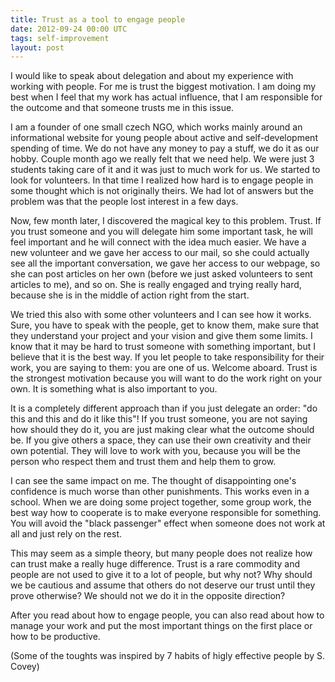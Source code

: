 ```yaml
---
title: Trust as a tool to engage people
date: 2012-09-24 00:00 UTC
tags: self-improvement
layout: post
---
```


I would like to speak about delegation and about my experience with working with people. For me is trust the biggest motivation. I am doing my best when I feel that my work has actual influence, that I am responsible for the outcome and that someone trusts me in this issue.

I am a founder of one small czech NGO, which works mainly around an informational website for young people about active and self-development spending of time. We do not have any money to pay a stuff, we do it as our hobby. Couple month ago we really felt that we need help. We were just 3 students taking care of it and it was just to much work for us. We started to look for volunteers. In that time I realized how hard is to engage people in some thought which is not originally theirs. We had lot of answers but the problem was that the people lost interest in a few days.

Now, few month later, I discovered the magical key to this problem. Trust. If you trust someone and you will delegate him some important task, he will feel important and he will connect with the idea much easier. We have a new volunteer and we gave her access to our mail, so she could actually see all the important conversation, we gave her access to our webpage, so she can post articles on her own (before we just asked volunteers to sent articles to me), and so on. She is really engaged and trying really hard, because she is in the middle of action right from the start.

We tried this also with some other volunteers and I can see how it works. Sure, you have to speak with the people, get to know them, make sure that they understand your project and your vision and give them some limits. I know that it may be hard to trust someone with something important, but I believe that it is the best way. If you let people to take responsibility for their work, you are saying to them: you are one of us. Welcome aboard. Trust is the strongest motivation because you will want to do the work right on your own. It is something what is also important to you.

It is a completely different approach than if you just delegate an order: "do this and this and do it like this"! If you trust someone, you are not saying how should they do it, you are just making clear what the outcome should be. If you give others a space, they can use their own creativity and their own potential. They will love to work with you, because you will be the person who respect them and trust them and help them to grow.

I can see the same impact on me. The thought of disappointing one's confidence is much worse than other punishments. This works even in a school. When we are doing some project together, some group work, the best way how to cooperate is to make everyone responsible for something. You will avoid the "black passenger" effect when someone does not work at all and just rely on the rest.

This may seem as a simple theory, but many people does not realize how can trust make a really huge difference. Trust is a rare commodity and people are not used to give it to a lot of people, but why not? Why should we be cautious and assume that others do not deserve our trust until they prove otherwise? We should not we do it in the opposite direction?

After you read about how to engage people, you can also read about how to manage your work and put the most important things on the first place or how to be productive.

(Some of the toughts was inspired by 7 habits of higly effective people by S. Covey)